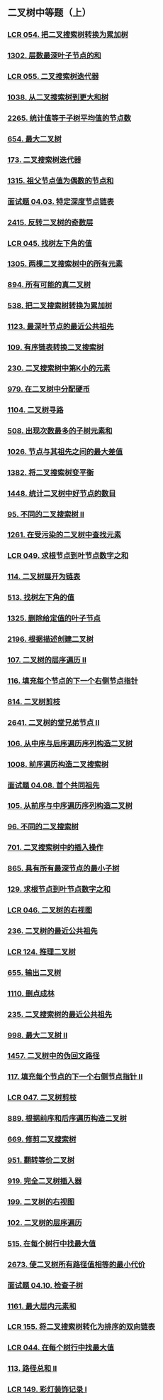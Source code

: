 ## 二叉树中等题（上）

### [LCR 054. 把二叉搜索树转换为累加树](https://leetcode.cn/problems/w6cpku/)



### [1302. 层数最深叶子节点的和](https://leetcode.cn/problems/deepest-leaves-sum/)



### [LCR 055. 二叉搜索树迭代器](https://leetcode.cn/problems/kTOapQ/)





### [1038. 从二叉搜索树到更大和树](https://leetcode.cn/problems/binary-search-tree-to-greater-sum-tree/)





### [2265. 统计值等于子树平均值的节点数](https://leetcode.cn/problems/count-nodes-equal-to-average-of-subtree/)



### [654. 最大二叉树](https://leetcode.cn/problems/maximum-binary-tree/)



### [173. 二叉搜索树迭代器](https://leetcode.cn/problems/binary-search-tree-iterator/)



### [1315. 祖父节点值为偶数的节点和](https://leetcode.cn/problems/sum-of-nodes-with-even-valued-grandparent/)



### [面试题 04.03. 特定深度节点链表](https://leetcode.cn/problems/list-of-depth-lcci/)



### [2415. 反转二叉树的奇数层](https://leetcode.cn/problems/reverse-odd-levels-of-binary-tree/)



### [LCR 045. 找树左下角的值](https://leetcode.cn/problems/LwUNpT/)



### [1305. 两棵二叉搜索树中的所有元素](https://leetcode.cn/problems/all-elements-in-two-binary-search-trees/)



### [894. 所有可能的真二叉树](https://leetcode.cn/problems/all-possible-full-binary-trees/)



### [538. 把二叉搜索树转换为累加树](https://leetcode.cn/problems/convert-bst-to-greater-tree/)



### [1123. 最深叶节点的最近公共祖先](https://leetcode.cn/problems/lowest-common-ancestor-of-deepest-leaves/)





### [109. 有序链表转换二叉搜索树](https://leetcode.cn/problems/convert-sorted-list-to-binary-search-tree/)



### [230. 二叉搜索树中第K小的元素](https://leetcode.cn/problems/kth-smallest-element-in-a-bst/)



### [979. 在二叉树中分配硬币](https://leetcode.cn/problems/distribute-coins-in-binary-tree/)



### [1104. 二叉树寻路](https://leetcode.cn/problems/path-in-zigzag-labelled-binary-tree/)



### [508. 出现次数最多的子树元素和](https://leetcode.cn/problems/most-frequent-subtree-sum/)



### [1026. 节点与其祖先之间的最大差值](https://leetcode.cn/problems/maximum-difference-between-node-and-ancestor/)



### [1382. 将二叉搜索树变平衡](https://leetcode.cn/problems/balance-a-binary-search-tree/)



### [1448. 统计二叉树中好节点的数目](https://leetcode.cn/problems/count-good-nodes-in-binary-tree/)



### [95. 不同的二叉搜索树 II](https://leetcode.cn/problems/unique-binary-search-trees-ii/)





### [1261. 在受污染的二叉树中查找元素](https://leetcode.cn/problems/find-elements-in-a-contaminated-binary-tree/)



### [LCR 049. 求根节点到叶节点数字之和](https://leetcode.cn/problems/3Etpl5/)



### [114. 二叉树展开为链表](https://leetcode.cn/problems/flatten-binary-tree-to-linked-list/)



### [513. 找树左下角的值](https://leetcode.cn/problems/find-bottom-left-tree-value/)



### [1325. 删除给定值的叶子节点](https://leetcode.cn/problems/delete-leaves-with-a-given-value/)



### [2196. 根据描述创建二叉树](https://leetcode.cn/problems/create-binary-tree-from-descriptions/)



### [107. 二叉树的层序遍历 II](https://leetcode.cn/problems/binary-tree-level-order-traversal-ii/)



### [116. 填充每个节点的下一个右侧节点指针](https://leetcode.cn/problems/populating-next-right-pointers-in-each-node/)





### [814. 二叉树剪枝](https://leetcode.cn/problems/binary-tree-pruning/)



### [2641. 二叉树的堂兄弟节点 II](https://leetcode.cn/problems/cousins-in-binary-tree-ii/)



### [106. 从中序与后序遍历序列构造二叉树](https://leetcode.cn/problems/construct-binary-tree-from-inorder-and-postorder-traversal/)



### [1008. 前序遍历构造二叉搜索树](https://leetcode.cn/problems/construct-binary-search-tree-from-preorder-traversal/)





### [面试题 04.08. 首个共同祖先](https://leetcode.cn/problems/first-common-ancestor-lcci/)





### [105. 从前序与中序遍历序列构造二叉树](https://leetcode.cn/problems/construct-binary-tree-from-preorder-and-inorder-traversal/)



### [96. 不同的二叉搜索树](https://leetcode.cn/problems/unique-binary-search-trees/)



### [701. 二叉搜索树中的插入操作](https://leetcode.cn/problems/insert-into-a-binary-search-tree/)



### [865. 具有所有最深节点的最小子树](https://leetcode.cn/problems/smallest-subtree-with-all-the-deepest-nodes/)



### [129. 求根节点到叶节点数字之和](https://leetcode.cn/problems/sum-root-to-leaf-numbers/)



### [LCR 046. 二叉树的右视图](https://leetcode.cn/problems/WNC0Lk/)



### [236. 二叉树的最近公共祖先](https://leetcode.cn/problems/lowest-common-ancestor-of-a-binary-tree/)



### [LCR 124. 推理二叉树](https://leetcode.cn/problems/zhong-jian-er-cha-shu-lcof/)



### [655. 输出二叉树](https://leetcode.cn/problems/print-binary-tree/)



### [1110. 删点成林](https://leetcode.cn/problems/delete-nodes-and-return-forest/)



### [235. 二叉搜索树的最近公共祖先](https://leetcode.cn/problems/lowest-common-ancestor-of-a-binary-search-tree/)





### [998. 最大二叉树 II](https://leetcode.cn/problems/maximum-binary-tree-ii/)



### [1457. 二叉树中的伪回文路径](https://leetcode.cn/problems/pseudo-palindromic-paths-in-a-binary-tree/)



### [117. 填充每个节点的下一个右侧节点指针 II](https://leetcode.cn/problems/populating-next-right-pointers-in-each-node-ii/)



### [LCR 047. 二叉树剪枝](https://leetcode.cn/problems/pOCWxh/)



### [889. 根据前序和后序遍历构造二叉树](https://leetcode.cn/problems/construct-binary-tree-from-preorder-and-postorder-traversal/)



### [669. 修剪二叉搜索树](https://leetcode.cn/problems/trim-a-binary-search-tree/)



### [951. 翻转等价二叉树](https://leetcode.cn/problems/flip-equivalent-binary-trees/)



### [919. 完全二叉树插入器](https://leetcode.cn/problems/complete-binary-tree-inserter/)



### [199. 二叉树的右视图](https://leetcode.cn/problems/binary-tree-right-side-view/)





### [102. 二叉树的层序遍历](https://leetcode.cn/problems/binary-tree-level-order-traversal/)



### [515. 在每个树行中找最大值](https://leetcode.cn/problems/find-largest-value-in-each-tree-row/)



### [2673. 使二叉树所有路径值相等的最小代价](https://leetcode.cn/problems/make-costs-of-paths-equal-in-a-binary-tree/)



### [面试题 04.10. 检查子树](https://leetcode.cn/problems/check-subtree-lcci/)



### [1161. 最大层内元素和](https://leetcode.cn/problems/maximum-level-sum-of-a-binary-tree/)



### [LCR 155. 将二叉搜索树转化为排序的双向链表](https://leetcode.cn/problems/er-cha-sou-suo-shu-yu-shuang-xiang-lian-biao-lcof/)



### [LCR 044. 在每个树行中找最大值](https://leetcode.cn/problems/hPov7L/)



### [113. 路径总和 II](https://leetcode.cn/problems/path-sum-ii/)



### [LCR 149. 彩灯装饰记录 I](https://leetcode.cn/problems/cong-shang-dao-xia-da-yin-er-cha-shu-lcof/)